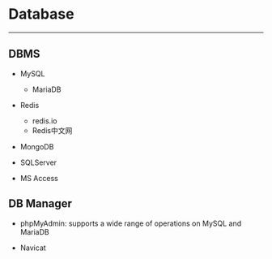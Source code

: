 # Database

-----

## DBMS

- MySQL
  - MariaDB

- Redis
	- redis.io
	- Redis中文网

- MongoDB

- SQLServer

- MS Access

## DB Manager

- phpMyAdmin: supports a wide range of operations on MySQL and MariaDB

- Navicat
